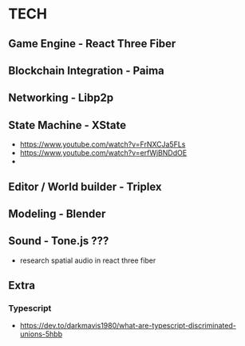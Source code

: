 # TECH

## Game Engine - React Three Fiber

## Blockchain Integration - Paima

## Networking - Libp2p

## State Machine - XState

* https://www.youtube.com/watch?v=FrNXCJa5FLs
* https://www.youtube.com/watch?v=erfWjBNDdOE
* 

## Editor / World builder - Triplex 

## Modeling - Blender

## Sound - Tone.js ???

* research spatial audio in react three fiber

## Extra

### Typescript

* https://dev.to/darkmavis1980/what-are-typescript-discriminated-unions-5hbb